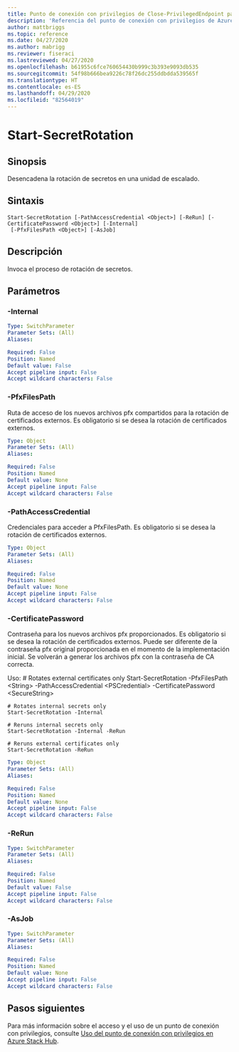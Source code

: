 ```yaml
---
title: Punto de conexión con privilegios de Close-PrivilegedEndpoint para Azure Stack Hub
description: 'Referencia del punto de conexión con privilegios de Azure Stack para PowerShell: Close-PrivilegedEndpoint'
author: mattbriggs
ms.topic: reference
ms.date: 04/27/2020
ms.author: mabrigg
ms.reviewer: fiseraci
ms.lastreviewed: 04/27/2020
ms.openlocfilehash: b61955c6fce760654430b999c3b393e9093db535
ms.sourcegitcommit: 54f98b666bea9226c78f26dc255ddbdda539565f
ms.translationtype: HT
ms.contentlocale: es-ES
ms.lasthandoff: 04/29/2020
ms.locfileid: "82564019"
---
```

# <a name="start-secretrotation"></a>Start-SecretRotation

## <a name="synopsis"></a>Sinopsis
Desencadena la rotación de secretos en una unidad de escalado.

## <a name="syntax"></a>Sintaxis

```
Start-SecretRotation [-PathAccessCredential <Object>] [-ReRun] [-CertificatePassword <Object>] [-Internal]
 [-PfxFilesPath <Object>] [-AsJob]
```

## <a name="description"></a>Descripción
Invoca el proceso de rotación de secretos.

## <a name="parameters"></a>Parámetros

### <a name="-internal"></a>-Internal
 

```yaml
Type: SwitchParameter
Parameter Sets: (All)
Aliases:

Required: False
Position: Named
Default value: False
Accept pipeline input: False
Accept wildcard characters: False
```

### <a name="-pfxfilespath"></a>-PfxFilesPath
Ruta de acceso de los nuevos archivos pfx compartidos para la rotación de certificados externos.
Es obligatorio si se desea la rotación de certificados externos.

```yaml
Type: Object
Parameter Sets: (All)
Aliases:

Required: False
Position: Named
Default value: None
Accept pipeline input: False
Accept wildcard characters: False
```

### <a name="-pathaccesscredential"></a>-PathAccessCredential
Credenciales para acceder a PfxFilesPath.
Es obligatorio si se desea la rotación de certificados externos.

```yaml
Type: Object
Parameter Sets: (All)
Aliases:

Required: False
Position: Named
Default value: None
Accept pipeline input: False
Accept wildcard characters: False
```

### <a name="-certificatepassword"></a>-CertificatePassword
Contraseña para los nuevos archivos pfx proporcionados.
Es obligatorio si se desea la rotación de certificados externos.
Puede ser diferente de la contraseña pfx original proporcionada en el momento de la implementación inicial.
Se volverán a generar los archivos pfx con la contraseña de CA correcta.

Uso:
    # Rotates external certificates only
    Start-SecretRotation -PfxFilesPath \<String\> -PathAccessCredential \<PSCredential\> -CertificatePassword \<SecureString\>

    # Rotates internal secrets only
    Start-SecretRotation -Internal  

    # Reruns internal secrets only
    Start-SecretRotation -Internal -ReRun 

    # Reruns external certificates only
    Start-SecretRotation -ReRun

```yaml
Type: Object
Parameter Sets: (All)
Aliases:

Required: False
Position: Named
Default value: None
Accept pipeline input: False
Accept wildcard characters: False
```

### <a name="-rerun"></a>-ReRun
 

```yaml
Type: SwitchParameter
Parameter Sets: (All)
Aliases:

Required: False
Position: Named
Default value: False
Accept pipeline input: False
Accept wildcard characters: False
```

### <a name="-asjob"></a>-AsJob


```yaml
Type: SwitchParameter
Parameter Sets: (All)
Aliases:

Required: False
Position: Named
Default value: None
Accept pipeline input: False
Accept wildcard characters: False
```

## <a name="next-steps"></a>Pasos siguientes

Para más información sobre el acceso y el uso de un punto de conexión con privilegios, consulte [Uso del punto de conexión con privilegios en Azure Stack Hub](https://docs.microsoft.com/azure-stack/operator/azure-stack-privileged-endpoint).